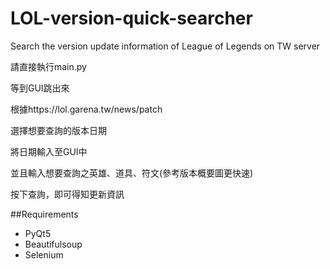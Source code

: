# LOL-version-quick-searcher
Search the version update information of League of Legends on TW server


請直接執行main.py

等到GUI跳出來

根據https://lol.garena.tw/news/patch

選擇想要查詢的版本日期

將日期輸入至GUI中

並且輸入想要查詢之英雄、道具、符文(參考版本概要圖更快速)

按下查詢，即可得知更新資訊

##Requirements
- PyQt5
- Beautifulsoup
- Selenium
